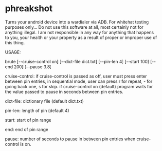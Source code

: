 # phreakshot
Turns your android device into a wardialer via ADB. For whitehat testing purposes only... Do not use this software at all, most certainly not for anything illegal.
I am not responsible in any way for anything that happens to you, your health or your property as a result of proper or improper use of this thing.

USAGE:


brute [--cruise-control on] [--dict-file dict.txt] [--pin-len 4] [--start 100] [--end 200] [--pause 3.8]

cruise-control: if cruise-control is passed as off, user must press enter between pin entries, in sequential mode, 
user can press r for repeat, - for going back one, s for skip. if cruise-control on (default) program waits for
the value passed to pause in seconds between pin entries.



dict-file: dictionary file (default dict.txt)

pin-len: length of pin (default 4)

start: start of pin range

end: end of pin range

pause: number of seconds to pause in between pin entries when cruise-control is on.



